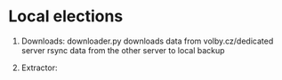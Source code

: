 # Local elections

1. Downloads: downloader.py downloads data from volby.cz/dedicated server
rsync data from the other server to local backup

2. Extractor:
